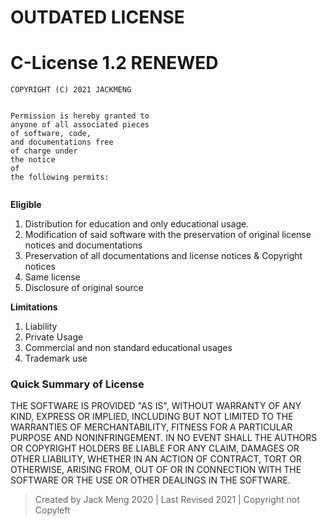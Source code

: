 # OUTDATED LICENSE

<h1 id="c-license-1-2-renewed">C-License 1.2 RENEWED</h1>
<pre><code>COPYRIGHT (C) <span class="hljs-number">2021</span> JACKMENG

Permission is hereby granted <span class="hljs-built_in">to</span> anyone <span class="hljs-keyword">of</span> all associated pieces <span class="hljs-keyword">of</span> software, code, <span class="hljs-keyword">and</span> documentations free <span class="hljs-keyword">of</span> charge under <span class="hljs-keyword">the</span> notice <span class="hljs-keyword">of</span> <span class="hljs-keyword">the</span> following permits:
</code></pre><p><strong>Eligible</strong></p>

<ol>
<li>Distribution for education and only educational usage.</li>
<li>Modification of said software with the preservation of original license notices and documentations</li>
<li>Preservation of all documentations and license notices &amp; Copyright notices</li>
<li>Same license</li>
<li>Disclosure of original source</li>
</ol>
<p><strong>Limitations</strong></p>
<ol>
<li>Liability</li>
<li>Private Usage</li>
<li>Commercial and non standard educational usages</li>
<li>Trademark use</li>
</ol>
<h3 id="quick-summary-of-license">Quick Summary of License</h3>
<p>THE SOFTWARE IS PROVIDED "AS IS", WITHOUT WARRANTY OF ANY KIND, EXPRESS OR IMPLIED, INCLUDING BUT NOT LIMITED TO THE WARRANTIES OF MERCHANTABILITY, FITNESS FOR A PARTICULAR PURPOSE AND NONINFRINGEMENT. IN NO EVENT SHALL THE AUTHORS OR COPYRIGHT HOLDERS BE LIABLE FOR ANY CLAIM, DAMAGES OR OTHER LIABILITY, WHETHER IN AN ACTION OF CONTRACT, TORT OR OTHERWISE, ARISING FROM, OUT OF OR IN CONNECTION WITH THE SOFTWARE OR THE USE OR OTHER DEALINGS IN THE SOFTWARE.</p>
<blockquote>
<p>Created by Jack Meng 2020 | Last Revised 2021 | Copyright not Copyleft </p>
</blockquote>
